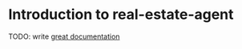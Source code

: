 # Introduction to real-estate-agent

TODO: write [great documentation](http://jacobian.org/writing/what-to-write/)
